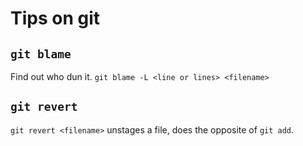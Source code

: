 # Tips on git

## `git blame`

Find out who dun it. `git blame -L <line or lines> <filename>`

## `git revert`

`git revert <filename>` unstages a file, 
does the opposite of `git add`.

